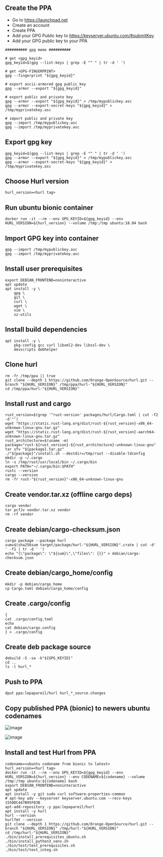 ## Create the PPA

- Go to https://launchpad.net
- Create an account
- Create PPA
- Add your GPG Public key to https://keyserver.ubuntu.com/#submitKey
- Add your GPG public key to your PPA

```
########## gpg memo ##########

# get <gpg_keyid>
gpg_keyid=$(gpg --list-keys | grep -E "^ " | tr -d ' ')

# get <GPG-FINGERPRINT>
gpg --fingerprint "${gpg_keyid}"

# export ascii-armored gpg public key
gpg --armor --export "${gpg_keyid}"

# export public and private key
gpg --armor --export "${gpg_keyid}" > /tmp/mypublickey.asc
gpg --armor --export-secret-keys "${gpg_keyid}" > /tmp/myprivatekey.asc

# import public and private key
gpg --import /tmp/mypublickey.asc
gpg --import /tmp/myprivatekey.asc
```

## Export gpg key

```
gpg_keyid=$(gpg --list-keys | grep -E "^ " | tr -d ' ')
gpg --armor --export "${gpg_keyid}" > /tmp/mypublickey.asc
gpg --armor --export-secret-keys "${gpg_keyid}" > /tmp/myprivatekey.asc
```
## Choose Hurl version

```
hurl_version=<hurl tag>
```
## Run ubuntu bionic container

```
docker run -it --rm --env GPG_KEYID=${gpg_keyid} --env HURL_VERSION=${hurl_version} --volume /tmp:/tmp ubuntu:18.04 bash
```

## Import GPG key into container

```
gpg --import /tmp/mypublickey.asc
gpg --import /tmp/myprivatekey.asc
```

## Install user prerequisites

```
export DEBIAN_FRONTEND=noninteractive
apt update
apt install -y \
    gpg \
    git \
    curl \
    wget \
    vim \
    xz-utils
```

## Install build dependencies

```
apt install -y \
    pkg-config gcc curl libxml2-dev libssl-dev \
    devscripts debhelper
```

## Clone hurl

```
rm -fr /tmp/ppa || true
git clone --depth 1 https://github.com/Orange-OpenSource/hurl.git --branch "${HURL_VERSION}" /tmp/ppa/hurl-"${HURL_VERSION}"
cd /tmp/ppa/hurl-"${HURL_VERSION}"
```

## Install rust and cargo

```
rust_version=$(grep '^rust-version' packages/hurl/Cargo.toml | cut -f2 -d'"')
wget "https://static.rust-lang.org/dist/rust-${rust_version}-x86_64-unknown-linux-gnu.tar.gz"
wget "https://static.rust-lang.org/dist/rust-${rust_version}-aarch64-unknown-linux-gnu.tar.gz"
rust_architecture=$(uname -m)
package="rust-${rust_version}-${rust_architecture}-unknown-linux-gnu"
tar xfv "${package}.tar.gz"
./"${package}"/install.sh --destdir=/tmp/rust --disable-ldconfig
mkdir -p ~/.cargo
ln -s /tmp/rust/usr/local/bin ~/.cargo/bin
export PATH="~/.cargo/bin:$PATH"
rustc --version
cargo --version
rm -fr rust-"${rust_version}"-x86_64-unknown-linux-gnu
```

## Create vendor.tar.xz (offline cargo deps)

```
cargo vendor
tar pcfJv vendor.tar.xz vendor
rm -rf vendor
```

## Create debian/cargo-checksum.json

```
cargo package --package hurl
sum=$(sha256sum target/package/hurl-"${HURL_VERSION}".crate | cut -d' ' -f1 | tr -d ' ')
echo "{\"package\": \"${sum}\",\"files\": {}}" > debian/cargo-checksum.json
```

## Create debian/cargo_home/config

```
mkdir -p debian/cargo_home
cp Cargo.toml debian/cargo_home/config
```

## Create .cargo/config

```
{
cat .cargo/config.toml
echo
cat debian/cargo.config
} > .cargo/config
```

## Create deb package source

```
debuild -S -sa -k"${GPG_KEYID}"
cd ..
ls -l hurl_*
```

## Push to PPA

```
dput ppa:lepapareil/hurl hurl_*_source.changes
```

## Copy published PPA (bionic) to newers ubuntu codenames

![image](https://github.com/user-attachments/assets/8e7d506a-d266-44eb-8d2f-48431defb890)

![image](https://github.com/user-attachments/assets/9304a5d9-1422-4320-915f-11b3cf3d1c27)

## Install and test Hurl from PPA

```shell
codename=<ubuntu codename from bionic to latest>
hurl_version=<hurl tag>
docker run -it --rm --env GPG_KEYID=${gpg_keyid} --env HURL_VERSION=${hurl_version} --env CODENAME=${codename} --volume /tmp:/tmp ubuntu:${codename} bash
export DEBIAN_FRONTEND=noninteractive
apt update
apt install -y git sudo curl software-properties-common
# apt-key adv --keyserver keyserver.ubuntu.com --recv-keys 1550DC447B95F03B
apt-add-repository -y ppa:lepapareil/hurl
apt install -y hurl
hurl --version
hurlfmt --version
git clone --depth 1 https://github.com/Orange-OpenSource/hurl.git --branch "${HURL_VERSION}" /tmp/hurl-"${HURL_VERSION}"
cd /tmp/hurl-"${HURL_VERSION}"
./bin/install_prerequisites_ubuntu.sh
./bin/install_python3_venv.sh
./bin/test/test_prerequisites.sh
./bin/test/test_integ.sh
```
